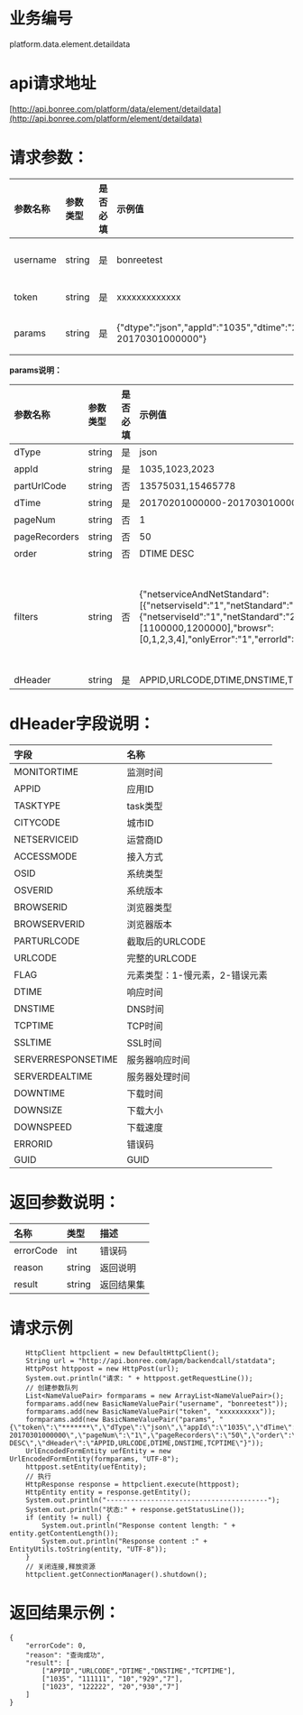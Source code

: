 # 业务编号

platform.data.element.detaildata

# api请求地址

[http://api.bonree.com/platform/data/element/detaildata](http://api.bonree.com/platform/element/detaildata)

# 请求参数：

| 参数名称 | 参数类型 | 是否必填 | 示例值 | 参数说明 |
| :--- | :--- | :--- | :--- | :--- |
| username | string | 是 | bonreetest | 用户名 |
| token | string | 是 | xxxxxxxxxxxxx | 令牌 |
| params | string | 是 | {"dtype":"json","appId":"1035","dtime":"20170201000000-20170301000000"} | 参数json |

**params说明：**

| 参数名称 | 参数类型 | 是否必填 | 示例值 | 参数说明 |
| :--- | :--- | :--- | :--- | :--- |
| dType | string | 是 | json | 数据类型\(csv、json\) |
| appId | string | 是 | 1035,1023,2023 | 应用ID |
| partUrlCode | string | 否 | 13575031,15465778 | 截取后的URL CODE |
| dTime | string | 是 | 20170201000000-20170301000000 | 查询时间范围 |
| pageNum | string | 否 | 1 | 页码 |
| pageRecorders | string | 否 | 50 | 每页行数 |
| order | string | 否 | DTIME DESC | 排序字段 |
| filters | string | 否 | {"netserviceAndNetStandard":\[{"netserviseId":"1","netStandard":"1"},{"netserviseId":"1","netStandard":"2"}\],"cityCode":\[1100000,1200000\],"browsr":\[0,1,2,3,4\],"onlyError":"1","errorId":\[404,500\]} | 过滤条件：netserviceAndNetStandard:运营商&网络接入方式；cityCode:地域；browsr:浏览器；onlyError:0-只查正确数据,1-只查错误数据,2-只查慢元素；errorId:错误码筛选; |
| dHeader | string | 是 | APPID,URLCODE,DTIME,DNSTIME,TCPTIME,SSLTIME | \*指标数据项 |

# dHeader字段说明：

| 字段 | 名称 |
| :--- | :--- |
| MONITORTIME | 监测时间 |
| APPID | 应用ID |
| TASKTYPE | task类型 |
| CITYCODE | 城市ID |
| NETSERVICEID | 运营商ID |
| ACCESSMODE | 接入方式 |
| OSID | 系统类型 |
| OSVERID | 系统版本 |
| BROWSERID | 浏览器类型 |
| BROWSERVERID | 浏览器版本 |
| PARTURLCODE | 截取后的URLCODE |
| URLCODE | 完整的URLCODE |
| FLAG | 元素类型：1-慢元素，2-错误元素 |
| DTIME | 响应时间 |
| DNSTIME | DNS时间 |
| TCPTIME | TCP时间 |
| SSLTIME | SSL时间 |
| SERVERRESPONSETIME | 服务器响应时间 |
| SERVERDEALTIME | 服务器处理时间 |
| DOWNTIME | 下载时间 |
| DOWNSIZE | 下载大小 |
| DOWNSPEED | 下载速度 |
| ERRORID | 错误码 |
| GUID | GUID |

# 返回参数说明：

| 名称 | 类型 | 描述 |
| :--- | :--- | :--- |
| errorCode | int | 错误码 |
| reason | string | 返回说明 |
| result | string | 返回结果集 |

# 请求示例

```
    HttpClient httpclient = new DefaultHttpClient();
    String url = "http://api.bonree.com/apm/backendcall/statdata";
    HttpPost httppost = new HttpPost(url);
    System.out.println("请求: " + httppost.getRequestLine());
    // 创建参数队列
    List<NameValuePair> formparams = new ArrayList<NameValuePair>();
    formparams.add(new BasicNameValuePair("username", "bonreetest"));
    formparams.add(new BasicNameValuePair("token", "xxxxxxxxxx"));
    formparams.add(new BasicNameValuePair("params", "{\"token\":\"*******\",\"dType\":\"json\",\"appId\":\"1035\",\"dTime\":\"20170201000000-20170301000000\",\"pageNum\":\"1\",\"pageRecorders\":\"50\",\"order\":\"DTIME DESC\",\"dHeader\":\"APPID,URLCODE,DTIME,DNSTIME,TCPTIME\"}"));
    UrlEncodedFormEntity uefEntity = new UrlEncodedFormEntity(formparams, "UTF-8");
    httppost.setEntity(uefEntity);
    // 执行
    HttpResponse response = httpclient.execute(httppost);
    HttpEntity entity = response.getEntity();
    System.out.println("----------------------------------------");
    System.out.println("状态:" + response.getStatusLine());
    if (entity != null) {
        System.out.println("Response content length: " + entity.getContentLength());
        System.out.println("Response content :" + EntityUtils.toString(entity, "UTF-8"));
    }
    // 关闭连接,释放资源
    httpclient.getConnectionManager().shutdown();
```

# 返回结果示例：

```
{
    "errorCode": 0,
    "reason": "查询成功",
    "result": [
        ["APPID","URLCODE","DTIME","DNSTIME","TCPTIME"],
        ["1035", "111111", "10","929","7"],
        ["1023", "122222", "20","930","7"]
    ]
}
```



